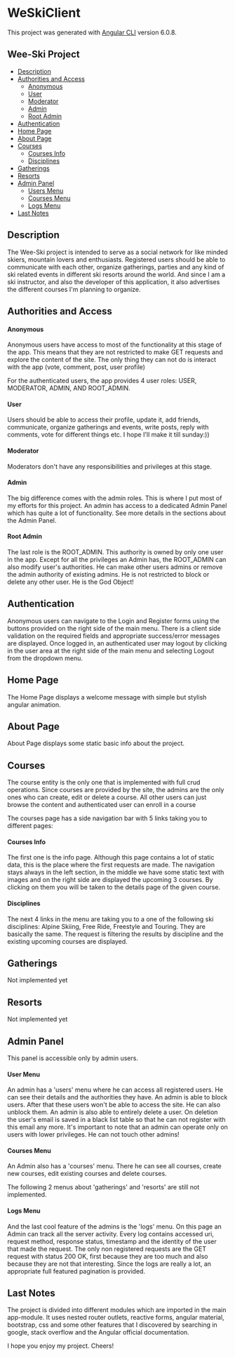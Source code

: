 # WeSkiClient

This project was generated with [Angular CLI](https://github.com/angular/angular-cli) version 6.0.8.

## Wee-Ski Project

- [Description](#description)
- [Authorities and Access](#authorities-and-access)
  - [Anonymous](#anonymous)
  - [User](#user)
  - [Moderator](#moderator)
  - [Admin](#admin)
  - [Root Admin](#root-admin)
- [Authentication](#authentication)
- [Home Page](#home-page)
- [About Page](#about-page)
- [Courses](#courses)
  - [Courses Info](#courses-info)
  - [Disciplines](#disciplines)
- [Gatherings](#gatherings)
- [Resorts](#resorts)
- [Admin Panel](#admin-panel)
  - [Users Menu](#user-menu)
  - [Courses Menu](#courses-menu)
  - [Logs Menu](#logs-menu)
- [Last Notes](#last-notes)

## Description
The Wee-Ski project is intended to serve as a social network for
like minded skiers, mountain lovers and enthusiasts. Registered users
should be able to communicate with each other, organize gatherings,
parties and any kind of ski related events in different ski resorts 
around the world. And since I am a ski instructor, and also the developer
of this application, it also advertises the different courses I'm
planning to organize.

## Authorities and Access

#### Anonymous
Anonymous users have access to most of the functionality
at this stage of the app. This means that they are not restricted
to make GET requests and explore the content of the site.
The only thing they can not do is interact with the app 
(vote, comment, post, user profile)

For the authenticated users, the app provides 4 user roles: 
USER, MODERATOR, ADMIN, AND ROOT_ADMIN.

#### User
Users should be able to access their profile, update it,
add friends, communicate, organize gatherings and events, 
write posts, reply with comments, vote for different things etc. 
I hope I'll make it till sunday:))

#### Moderator
Moderators don't have any responsibilities and privileges at this stage.

#### Admin
The big difference comes with the admin roles. This is where I put 
most of my efforts for this project.
An admin has access to a dedicated Admin Panel which has quite a lot
of functionality. See more details in the sections about the Admin Panel.

#### Root Admin
The last role is the ROOT_ADMIN. This authority is owned by only one 
user in the app. Except for all the privileges an Admin has, 
the ROOT_ADMIN can also modify user's authorities. He can make other
users admins or remove the admin authority of existing admins.
He is not restricted to block or delete any other user. 
He is the God Object! 

## Authentication
Anonymous users can navigate to the Login and
Register forms using the buttons provided on
the right side of the main menu. There is a 
client side validation on the required fields and 
appropriate success/error messages are displayed.
Once logged in, an authenticated user may logout
by clicking in the user area at the right side of
the main menu and selecting Logout from
the dropdown menu.

## Home Page
The Home Page displays a welcome message with
simple but stylish angular animation.

## About Page
About Page displays some static basic info about the project.

## Courses
The course entity is the only one that is implemented 
with full crud operations.
Since courses are provided by the site, the admins are the only
ones who can create, edit or delete a course. 
All other users can just browse the
content and authenticated user can enroll in a course

The courses page has a side navigation bar with 5 links taking you
to different pages:

#### Courses Info
The first one is the info page. Although this page contains 
a lot of static data, this is the place where the first requests are made.
The navigation stays always in the left section, 
in the middle we have some static text with images and on the right side
are displayed the upcoming 3 courses. By clicking on them
you will be taken to the details page of the given course.

#### Disciplines
The next 4 links in the menu are taking you to a one of the 
following ski disciplines: Alpine Skiing, Free Ride, Freestyle
and Touring. They are basically the same. The request is 
filtering the results by discipline and the existing upcoming
courses are displayed.

## Gatherings
Not implemented yet

## Resorts
Not implemented yet

## Admin Panel
This panel is accessible only by admin users.

#### User Menu
An admin has a 'users' menu where
he can access all registered users. He can see
their details and the authorities they have. An admin is able to block 
users. After that these users won't be able to access the site.
He can also unblock them. An admin is also able to entirely delete 
a user. On deletion the user's email is saved in a black list table
so that he can not register with this email any more. 
It's important to note that an admin can operate
only on users with lower privileges. He can not touch other admins!

#### Courses Menu
An Admin also has a 'courses' menu. There he can see all courses,
create new courses, edit existing courses and delete courses.

The following 2 menus about 'gatherings' and 'resorts' are still
not implemented.

#### Logs Menu
And the last cool feature of the admins is the 'logs' menu.
On this page an Admin can track all the server activity. Every log contains
accessed uri, request method, response status, timestamp and the identity
of the user that made the request. The only non registered requests 
are the GET request with status 200 OK, first because they are too much 
and also because they are not that interesting. Since the logs are 
really a lot, an appropriate full featured pagination is provided.

## Last Notes
The project is divided into different modules which are imported
in the main app-module. It uses nested router outlets, reactive forms, 
angular material, bootstrap, css and some other features that 
I discovered by searching in google, stack overflow and the 
Angular official documentation. 

I hope you enjoy my project. Cheers!
